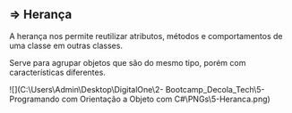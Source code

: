 ## => Herança

A herança nos permite reutilizar atributos, métodos e comportamentos de uma classe em outras classes.

Serve para agrupar objetos que são do mesmo tipo, porém com características diferentes.

![](C:\Users\Admin\Desktop\DigitalOne\2- Bootcamp_Decola_Tech\5- Programando com Orientação a Objeto com C#\PNGs\5-Heranca.png)